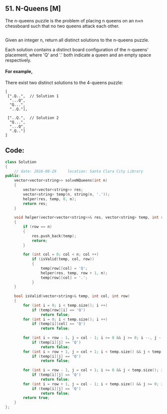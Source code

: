 ## 51. N-Queens [M]
The n-queens puzzle is the problem of placing n queens on an n×n chessboard such that no two queens attack each other.

![]()

Given an integer n, return all distinct solutions to the n-queens puzzle.

Each solution contains a distinct board configuration of the n-queens' placement, where 'Q' and '.' both indicate a queen and an empty space respectively.

#### For example,
There exist two distinct solutions to the 4-queens puzzle:
```
[
 [".Q..",  // Solution 1
  "...Q",
  "Q...",
  "..Q."],

 ["..Q.",  // Solution 2
  "Q...",
  "...Q",
  ".Q.."]
]
```

## Code:
```c++
class Solution 
{
    // date: 2016-08-29     location: Santa Clara City Library
public:
    vector<vector<string>> solveNQueens(int n) 
    {
        vector<vector<string>> res;
        vector<string> temp(n, string(n, '.'));
        helper(res, temp, 0, n);
        return res;
    }
    
    void helper(vector<vector<string>>& res, vector<string> temp, int row, int& n)
    {
        if (row == n)
        {
            res.push_back(temp);
            return;
        }
        
        for (int col = 0; col < n; col ++)
            if (isValid(temp, col, row))
            {
                temp[row][col] = 'Q';
                helper(res, temp, row + 1, n);
                temp[row][col] = '.';
            }
    }
    
    bool isValid(vector<string>& temp, int col, int row)
    {
        for (int i = 0; i < temp.size(); i ++)
            if (temp[row][i] == 'Q')
                return false;
        for (int i = 0; i < temp.size(); i ++)
            if (temp[i][col] == 'Q')
                return false;
                
        for (int i = row - 1, j = col - 1; i >= 0 && j >= 0; i --, j --)
            if (temp[i][j] == 'Q')
                return false;
        for (int i = row + 1, j = col + 1; i < temp.size() && j < temp.size(); i ++, j ++)
            if (temp[i][j] == 'Q')
                return false;
                
        for (int i = row - 1, j = col + 1; i >= 0 && j < temp.size(); i --, j ++)
            if (temp[i][j] == 'Q')
                return false;
        for (int i = row + 1, j = col - 1; i < temp.size() && j >= 0; i ++, j --)
            if (temp[i][j] == 'Q')
                return false;
        return true;
    }
};
```
